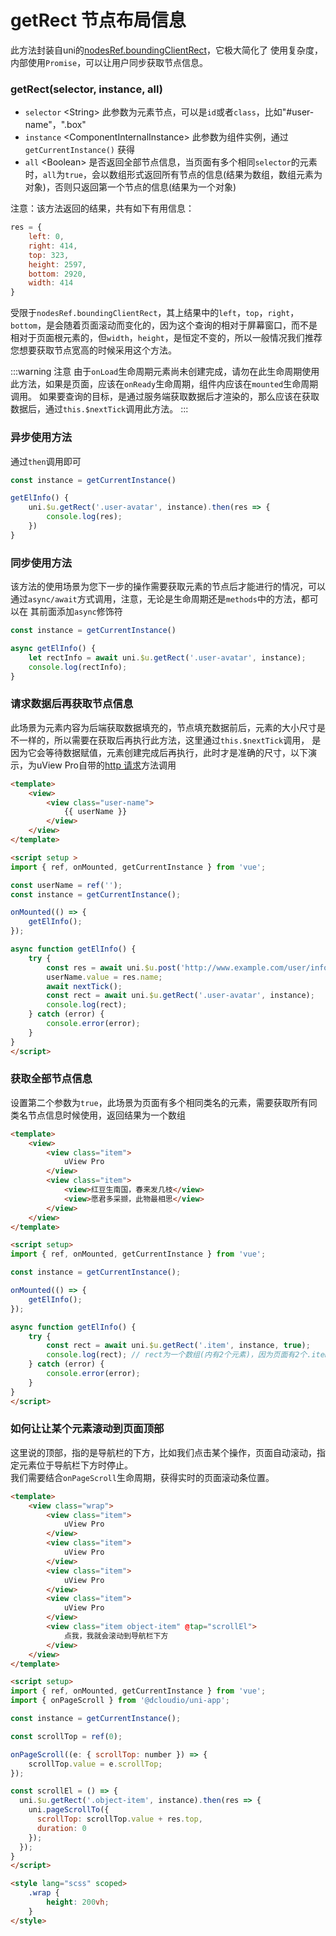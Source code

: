 # getRect 节点布局信息

<demo-model url="/pages/library/getRect/index"></demo-model>


此方法封装自uni的[nodesRef.boundingClientRect](https://uniapp.dcloud.io/api/ui/nodes-info?id=nodesrefboundingclientrect)，它极大简化了
使用复杂度，内部使用`Promise`，可以让用户同步获取节点信息。


### getRect(selector, instance, all)

- `selector` <String\> 此参数为元素节点，可以是`id`或者`class`，比如"#user-name"，".box"
- `instance` <ComponentInternalInstance\> 此参数为组件实例，通过 `getCurrentInstance()` 获得
- `all` <Boolean\> 是否返回全部节点信息，当页面有多个相同`selector`的元素时，`all`为`true`，会以数组形式返回所有节点的信息(结果为数组，数组元素为对象)，否则只返回第一个节点的信息(结果为一个对象)

注意：该方法返回的结果，共有如下有用信息：

```js
res = {
	left: 0,
	right: 414,
	top: 323,
	height: 2597,
	bottom: 2920,
	width: 414
}
```

受限于`nodesRef.boundingClientRect`，其上结果中的`left`，`top`，`right`，`bottom`，是会随着页面滚动而变化的，因为这个查询的相对于屏幕窗口，而不是
相对于页面根元素的，但`width`，`height`，是恒定不变的，所以一般情况我们推荐您想要获取节点宽高的时候采用这个方法。

:::warning 注意
由于`onLoad`生命周期元素尚未创建完成，请勿在此生命周期使用此方法，如果是页面，应该在`onReady`生命周期，组件内应该在`mounted`生命周期调用。
如果要查询的目标，是通过服务端获取数据后才渲染的，那么应该在获取数据后，通过`this.$nextTick`调用此方法。
:::

### 异步使用方法

通过`then`调用即可

```js
const instance = getCurrentInstance()

getElInfo() {
	uni.$u.getRect('.user-avatar', instance).then(res => {
		console.log(res);
	})
}

```


### 同步使用方法

该方法的使用场景为您下一步的操作需要获取元素的节点后才能进行的情况，可以通过`async/await`方式调用，注意，无论是生命周期还是`methods`中的方法，都可以在
其前面添加`async`修饰符

```js
const instance = getCurrentInstance()

async getElInfo() {
	let rectInfo = await uni.$u.getRect('.user-avatar', instance);
	console.log(rectInfo);
}
```


### 请求数据后再获取节点信息

此场景为元素内容为后端获取数据填充的，节点填充数据前后，元素的大小尺寸是不一样的，所以需要在获取后再执行此方法，这里通过`this.$nextTick`调用，
是因为它会等待数据赋值，元素创建完成后再执行，此时才是准确的尺寸，以下演示，为uView Pro自带的[http 请求](/zh/tools/http.html)方法调用

```html
<template>
	<view>
		<view class="user-name">
			{{ userName }}
		</view>
	</view>
</template>

<script setup >
import { ref, onMounted, getCurrentInstance } from 'vue';

const userName = ref('');
const instance = getCurrentInstance();

onMounted(() => {
	getElInfo();
});

async function getElInfo() {
	try {
		const res = await uni.$u.post('http://www.example.com/user/info');
		userName.value = res.name;
		await nextTick();
		const rect = await uni.$u.getRect('.user-avatar', instance);
		console.log(rect);
	} catch (error) {
		console.error(error);
	}
}
</script>
```

### 获取全部节点信息

设置第二个参数为`true`，此场景为页面有多个相同类名的元素，需要获取所有同类名节点信息时候使用，返回结果为一个数组

```html
<template>
	<view>
		<view class="item">
			uView Pro
		</view>
		<view class="item">
			<view>红豆生南国，春来发几枝</view>
			<view>愿君多采撷，此物最相思</view>
		</view>
	</view>
</template>

<script setup>
import { ref, onMounted, getCurrentInstance } from 'vue';

const instance = getCurrentInstance();

onMounted(() => {
	getElInfo();
});

async function getElInfo() {
	try {
		const rect = await uni.$u.getRect('.item', instance, true);
		console.log(rect); // rect为一个数组(内有2个元素)，因为页面有2个.item节点
	} catch (error) {
		console.error(error);
	}
}
</script>
```


### 如何让让某个元素滚动到页面顶部

这里说的顶部，指的是导航栏的下方，比如我们点击某个操作，页面自动滚动，指定元素位于导航栏下方时停止。  
我们需要结合`onPageScroll`生命周期，获得实时的页面滚动条位置。


```html
<template>
	<view class="wrap">
		<view class="item">
			uView Pro
		</view>
		<view class="item">
			uView Pro
		</view>
		<view class="item">
			uView Pro
		</view>
		<view class="item">
			uView Pro
		</view>
		<view class="item object-item" @tap="scrollEl">
			点我，我就会滚动到导航栏下方
		</view>
	</view>
</template>

<script setup>
import { ref, onMounted, getCurrentInstance } from 'vue';
import { onPageScroll } from '@dcloudio/uni-app';

const instance = getCurrentInstance();

const scrollTop = ref(0);

onPageScroll((e: { scrollTop: number }) => {
    scrollTop.value = e.scrollTop;
});

const scrollEl = () => {
  uni.$u.getRect('.object-item', instance).then(res => {
    uni.pageScrollTo({
      scrollTop: scrollTop.value + res.top,
      duration: 0
    });
  });
}
</script>

<style lang="scss" scoped>
	.wrap {
		height: 200vh;
	}
</style>
```